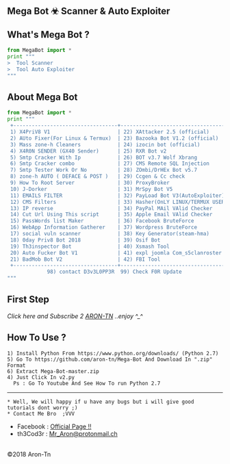 ## Mega Bot ☣ Scanner & Auto Exploiter

What's Mega Bot ?
------
```python
from MegaBot import * 
print """ 
>  Tool Scanner
>  Tool Auto Exploiter
"""
```
About Mega Bot
------

```python
from MegaBot import *  
print """ 
 +----------------------------------+----------------------------------+
 1) X4PriV8 V1                      | 22) XAttacker 2.5 (official)
 2) AUto Fixer(For Linux & Termux)  | 23) Bazooka Bot V1.2 (official)
 3) Mass zone-h Cleaners            | 24) izocin bot (official)
 4) X4R0N SENDER (GX40 Sender)      | 25) RXR Bot v2
 5) Smtp Cracker With Ip            | 26) BOT v3.7 Wolf Xbrang
 6) Smtp Cracker combo              | 27) CMS Remote SQL Injection
 7) Smtp Tester Work Or No          | 28) ZOmbi/DrHEx Bot v5.7
 8) zone-h AUTO ( DEFACE & POST )   | 29) Ccgen & Cc check
 9) How To Root Server              | 30) ProxyBroker
 10) J-Dorker                       | 31) MrSpy Bot V5
 11) EMAILS FILTER                  | 32) PayLoad Bot V3(AutoExploiter)
 12) CMS Filters                    | 33) Hasher(OnLY LINUX/TERMUX USERs)
 13) IP reverse                     | 34) PayPal MAil VAlid Checker
 14) Cut Url Using This script      | 35) Apple Email VAlid Checker
 15) PassWords list Maker           | 36) Facebook BruteForce
 16) WebApp Information Gatherer    | 37) Wordpress BruteForce
 17) social vuln scanner            | 38) Key Generator(steam-hma)
 18) 0day Priv8 Bot 2018            | 39) Osif Bot
 19) Th3inspector Bot               | 40) Xsmash Tool
 20) Auto Fucker Bot V1             | 41) expl joomla Com_s5clanroster
 21) BadMob Bot V2                  | 42) FBI Tool
 +----------------------------------+----------------------------------+
             98) contact D3v3L0PP3R  99) Check F0R Update
"""
```
**First Step**
----------
*Click here and Subscribe 2 <a href="https://www.youtube.com/AronTnXofficial">ARON-TN</a> ..enjoy ^_^*

**How To Use ?**
----------

```
1) Install Python From https://www.python.org/downloads/ (Python 2.7)
5) Go To https://github.com/aron-tn/Mega-Bot And Download In ".zip" Format
6) Extract Mega-Bot-master.zip 
4) Just Click In v2.py
  Ps : Go To Youtube And See How To run Python 2.7
```

----------
```
* Well, We will happy if u have any bugs but i will give good tutorials dont worry ;)
* Contact Me Bro  ;VVV
```
*    Facebook : <a href="https://www.facebook.com/Aron.Tn/" target="_blank">Official Page !!</a>
*    th3Cod3r : <a href="mailto:Mr_Aron@protonmail.ch">Mr_Aron@protonmail.ch</a>

<br>©2018 Aron-Tn

